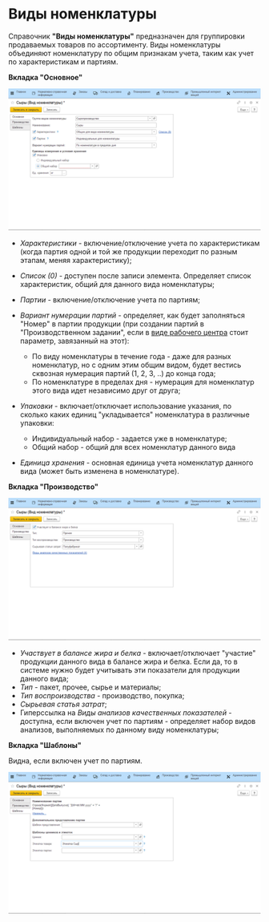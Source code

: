 # Виды номенклатуры

Справочник **"Виды номенклатуры"** предназначен для группировки продаваемых товаров по ассортименту. Виды номенклатуры объединяют номенклатуру по общим признакам учета, таким как учет по характеристикам и партиям.

**Вкладка "Основное"**

![](KindOfNomenclature.assets/1.png)

- *Характеристики* - включение/отключение учета по характеристикам (когда партия одной и той же продукции переходит по разным этапам, меняя характеристику);

- *Список (0)* - доступен после записи элемента. Определяет список характеристик, общий для данного вида номенклатуры;
- *Партии* - включение/отключение учета по партиям;
- *Вариант нумерации партий* - определяет, как будет заполняться "Номер" в партии продукции (при создании партий в "Производственном задании", если в [виде рабочего центра]() стоит параметр, завязанный на этот):
    -   По виду номенклатуры в течение года - даже для разных номенклатур,
    но с одним этим общим видом, будет вестись сквозная нумерация партий
    (1, 2, 3, ..) до конца года;
    -   По номенклатуре в пределах дня - нумерация для номенклатур этого
    вида идет независимо друг от друга;
- *Упаковки* - включает/отключает использование указания, по сколько
    каких единиц "укладывается" номенклатура в различные упаковки:
    - Индивидуальный набор - задается уже в номенклатуре;
    - Общий набор - общий для всех номенклатур данного вида
- *Единица хранения* - основная единица учета номенклатур данного вида (может быть изменена в номенклатуре).

**Вкладка "Производство"**

![](KindOfNomenclature.assets/2.png)


- *Участвует в балансе жира и белка* - включает/отключает "участие" продукции данного вида в балансе жира и белка. Если да, то в системе нужно будет учитывать эти показатели для продукции данного вида;
- *Тип* - пакет, прочее, сырье и материалы;
- *Тип воспроизводства* - производство, покупка;
- *Сырьевая статья затрат*;
- Гиперссылка на *Виды анализов качественных показателей* - доступна, если включен учет по партиям - определяет набор видов анализов, выполняемых по данному виду номенклатуры;

**Вкладка "Шаблоны"**

Видна, если включен учет по партиям.

![](KindOfNomenclature.assets/3.png)
